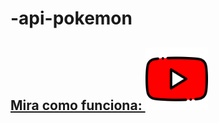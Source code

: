 # -api-pokemon

<h2><a href="https://youtu.be/Ot3fFYolv6Y?si=k-EHk0xYDiaWA79Z"> Mira como funciona: <img src="https://github.com/LionelStaricoff/conversor/blob/main/youtube.png?raw=true"  alt="enlace a youtube" width="100" height="100"> </a></h2> 
